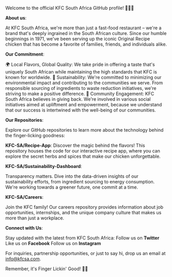 Welcome to the official KFC South Africa GitHub profile! 🍗🇿🇦

**About us**:

At KFC South Africa, we're more than just a fast-food restaurant – we're a brand that's deeply ingrained in the South African culture. Since our humble beginnings in 1971, we've been serving up the iconic Original Recipe chicken that has become a favorite of families, friends, and individuals alike.

**Our Commitment**:

🌍 Local Flavors, Global Quality: We take pride in offering a taste that's uniquely South African while maintaining the high standards that KFC is known for worldwide.
🌱 Sustainability: We're committed to minimizing our environmental impact and contributing to the communities we serve. From responsible sourcing of ingredients to waste reduction initiatives, we're striving to make a positive difference.
🤝 Community Engagement: KFC South Africa believes in giving back. We're involved in various social initiatives aimed at upliftment and empowerment, because we understand that our success is intertwined with the well-being of our communities.

**Our Repositories**:

Explore our GitHub repositories to learn more about the technology behind the finger-licking goodness:

**KFC-SA/Recipe-App**:
Discover the magic behind the flavors! This repository houses the code for our interactive recipe app, where you can explore the secret herbs and spices that make our chicken unforgettable.

**KFC-SA/Sustainability-Dashboard**:

Transparency matters. Dive into the data-driven insights of our sustainability efforts, from ingredient sourcing to energy consumption. We're working towards a greener future, one commit at a time.

**KFC-SA/Careers**:

Join the KFC family! Our careers repository provides information about job opportunities, internships, and the unique company culture that makes us more than just a workplace.

**Connect with Us**:


Stay updated with the latest from KFC South Africa:
Follow us on **Twitter**
Like us on **Facebook**
Follow us on **Instagram**


For inquiries, partnership opportunities, or just to say hi, drop us an email at info@kfcsa.com.

Remember, it's Finger Lickin' Good! 🍗✨
